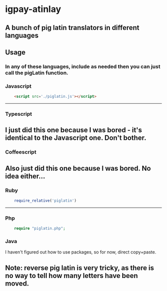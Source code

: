 # igpay-atinlay
## A bunch of pig latin translators in different languages

## Usage
### In any of these languages, include as needed then you can just call the pigLatin function. 
### Javascript
```html
    <script src='./piglatin.js'></script>
```
---
### Typescript
I just did this one because I was bored - it's identical to the Javascript one. Don't bother. 
---
### Coffeescript
Also just did this one because I was bored. No idea either...
---
### Ruby
```ruby
    require_relative('piglatin')
```
---
### Php
```php
    require "piglatin.php";
```

### Java
I haven't figured out how to use packages, so for now, direct copy+paste. 

## Note: reverse pig latin is very tricky, as there is no way to tell how many letters have been moved. 